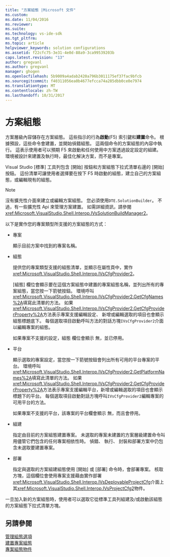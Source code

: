 ```yaml
---
title: "方案組態 |Microsoft 文件"
ms.custom: 
ms.date: 11/04/2016
ms.reviewer: 
ms.suite: 
ms.technology: vs-ide-sdk
ms.tgt_pltfrm: 
ms.topic: article
helpviewer_keywords: solution configurations
ms.assetid: f22cfc75-3e31-4e0d-88a9-3ca99539203b
caps.latest.revision: "13"
author: gregvanl
ms.author: gregvanl
manager: ghogen
ms.openlocfilehash: 5b9009a4adab2420a796b3011175ef37fac9bfcb
ms.sourcegitcommit: f40311056ea0b4677efcca74a285dbb0ce0e7974
ms.translationtype: MT
ms.contentlocale: zh-TW
ms.lasthandoff: 10/31/2017
---
```

# <a name="solution-configuration"></a>方案組態
方案層級內容儲存在方案組態。 這些指示的行為**啟動**(F5) 索引鍵和**建置**命令。 根據預設，這些命令會建置，並開始偵錯組態。 這兩個命令的方案組態的內容中執行。 這表示使用者可以預期 F5 來啟動和任何使用中方案透過設定設定的組建。 環境被設計來建置及執行時，最佳化解決方案，而不是專案。  
  
 Visual Studio [標準] 工具列包含 [開始] 按鈕和方案組態下拉式清單右邊的 [開始] 按鈕。 這份清單可讓使用者選擇要在按下 F5 時啟動的組態，建立自己的方案組態，或編輯現有的組態。  
  
> [!NOTE]
>  沒有擴充性介面來建立或編輯方案組態。 您必須使用`DTE.SolutionBuilder`。 不過，有一些擴充性 Api 來管理方案建置。 如需詳細資訊，請參閱<xref:Microsoft.VisualStudio.Shell.Interop.IVsSolutionBuildManager2>。  
  
 以下是實作您的專案類型所支援的方案組態的方式：  
  
-   專案  
  
     顯示目前方案中找到的專案名稱。  
  
-   組態  
  
     提供您的專案類型支援的組態清單，並顯示在屬性頁中，實作<xref:Microsoft.VisualStudio.Shell.Interop.IVsCfgProvider2>。  
  
     [組態] 欄位會顯示要在這個方案組態中建置的專案組態名稱，並列出所有的專案組態，當您按一下箭號按鈕。 環境呼叫<xref:Microsoft.VisualStudio.Shell.Interop.IVsCfgProvider2.GetCfgNames%2A>填寫此清單的方法。 如果<xref:Microsoft.VisualStudio.Shell.Interop.IVsCfgProvider2.GetCfgProviderProperty%2A>方法表示專案支援編輯設定、 新增或編輯選取的項目也會顯示組態標題底下。 每個選取項目啟動呼叫方法的對話方塊`IVsCfgProvider2`介面以編輯專案的組態。  
  
     如果專案不支援的設定，組態 欄位會顯示 無，並已停用。  
  
-   平台  
  
     顯示選取的專案設定，當您按一下箭號按鈕會列出所有可用的平台專案的平台。 環境呼叫<xref:Microsoft.VisualStudio.Shell.Interop.IVsCfgProvider2.GetPlatformNames%2A>填寫此清單的方法。 如果<xref:Microsoft.VisualStudio.Shell.Interop.IVsCfgProvider2.GetCfgProviderProperty%2A>方法表示專案支援編輯平台，新增或編輯選取的項目也會顯示標題下的平台。 每個選取項目啟動對話方塊呼叫`IVsCfgProvider2`編輯專案的可用平台的方法。  
  
     如果專案不支援的平台，該專案的平台欄會顯示 無，而且會停用。  
  
-   組建  
  
     指定由目前的方案組態建置專案。 未選取的專案未建置的方案層級建置命令叫用儘管它們包含的任何專案相依性時。 偵錯、 執行、 封裝和部署方案中仍包含未選取要建置專案。  
  
-   部署  
  
     指定與選取的方案組建組態使用 [開始] 或 [部署] 命令時，會部署專案。 核取方塊，這個欄位會使用專案支援藉由實作部署<xref:Microsoft.VisualStudio.Shell.Interop.IVsDeployableProjectCfg>介面上其<xref:Microsoft.VisualStudio.Shell.Interop.IVsProjectCfg2>物件。  
  
 一旦加入新的方案組態時，使用者可以選取它從標準工具列組建及/或啟動該組態的方案組態下拉式清單方塊。  
  
## <a name="see-also"></a>另請參閱  
 [管理組態選項](../../extensibility/internals/managing-configuration-options.md)   
 [建置專案組態](../../extensibility/internals/project-configuration-for-building.md)   
 [專案組態物件](../../extensibility/internals/project-configuration-object.md)